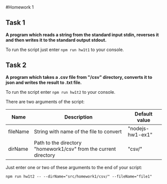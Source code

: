 #Homework 1

## Task 1

**A program which reads a string from the standard input stdin, reverses it and then writes it to the standard output stdout.**

To run the script just enter `npm run hw1t1` to your console.

## Task 2

**A program which takes a .csv file from "/csv" directory, converts it to json and writes the result to .txt file.**

To run the script enter `npm run hw1t2` to your console.

There are two arguments of the script:

| Name | Description | Default value |
| --- | --- | --- |
| fileName | String with name of the file to convert | "nodejs-hw1-ex1" |
| dirName | Path to the directory "homework1/csv" from the current directory | "csv/" |

Just enter one or two of these arguments to the end of your script:

```shell
npm run hw1t2 -- --dirName="src/homework1/csv/" --fileName="file1"
```
